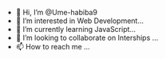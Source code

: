 - 👋 Hi, I’m @Ume-habiba9
- 👀 I’m interested in Web Development...
- 🌱 I’m currently learning JavaScript...
- 💞️ I’m looking to collaborate on Interships ...
- 📫 How to reach me ...

<!---
Ume-habiba9/Ume-habiba9 is a ✨ special ✨ repository because its `README.md` (this file) appears on your GitHub profile.
You can click the Preview link to take a look at your changes.
--->
